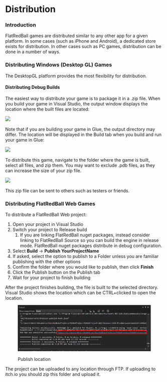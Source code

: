 # Distribution

### Introduction

FlatRedBall games are distributed similar to any other app for a given platform. In some cases (such as iPhone and Android), a dedicated store exists for distribution. In other cases such as PC games, distribution can be done in a number of ways.

### Distributing Windows (Desktop GL) Games

The DesktopGL platform provides the most flexibility for distribution.

#### Distributing Debug Builds

The easiest way to distribute your game is to package it in a .zip file. When you build your game in Visual Studio, the output window displays the location where the built files are located:

![](../../media/2021-07-img\_60ef661acb76b.png)

Note that if you are building your game in Glue, the output directory may differ. The location will be displayed in the Build tab when you build and run your game in Glue:

![](../../media/2021-07-img\_60ef6658f2d1a.png)

To distribute this game, navigate to the folder where the game is built, select all files, and zip them. You may want to exclude .pdb files, as they can increase the size of your zip file.

![](../../media/2021-07-img\_60ef66dc4d0a1.png)

This zip file can be sent to others such as testers or friends.

### Distributing FlatRedBall Web Games

To distribute a FlatRedBall Web project:

1. Open your project in Visual Studio
2. Switch your project to Release build
   1. If you are linking FlatRedBall nuget packages, instead consider linking to FlatRedBall Source so you can build the engine in release mode. FlatRedBall nuget packages distribute in debug configuration.
3. Select **Build** -> **Publish YourProjectName**
4. If asked, select the option to publish to a Folder unless you are familiar publishing with the other options
5. Confirm the folder where you would like to publish, then click **Finish**
6. Click the Publish button on the Publish tab
7. Wait for your project to finish building

After the project finishes building, the file is built to the selected directory. Visual Studio shows the location which can be CTRL+clicked to open the location.

<figure><img src="../../.gitbook/assets/image (153).png" alt=""><figcaption><p>Publish location</p></figcaption></figure>

The project can be uploaded to any location through FTP. If uploading to itch.io you should zip this folder and upload it.

